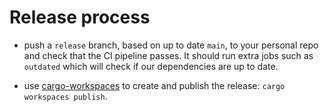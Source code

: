# Release process

- push a `release` branch, based on up to date `main`, to your personal repo and check that the CI pipeline passes. It should run extra jobs such as `outdated` which will check if our dependencies are up to date.

- use [cargo-workspaces](https://crates.io/crates/cargo-workspaces) to create and publish the release:
`cargo workspaces publish`.